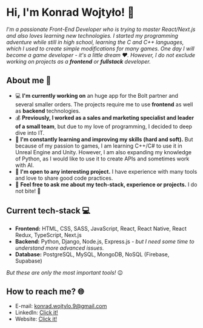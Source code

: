 # Hi, I'm Konrad Wojtyło! 👋

*I'm a passionate Front-End Developer who is trying to master React/Next.js and also loves learning new technologies. I started my programming adventure while still in high school, learning the C and C++ languages, which I used to create simple modifications for many games. One day I will become a game developer - it's a little dream ❤️. However, I do not exclude working on projects as a **frontend** or **fullstack** developer.*

## About me 📖

- 💻 **I'm currently working on** an huge app for the Bolt partner and several smaller orders. The projects require me to use **frontend** as well as **backend** technologies.
- 💰 **Previously, I worked as a sales and marketing specialist and leader of a small team**, but due to my love of programming, I decided to deep dive into IT.
- 🌱 **I'm constantly learning and improving my skills (hard and soft).** But because of my passion to games, I am learning C++/C# to use it in Unreal Engine and Unity. However, I am also expanding my knowledge of Python, as I would like to use it to create APIs and sometimes work with AI.
- 👯 **I'm open to any interesting project.** I have experience with many tools and love to share good code practices.
- 💬 **Feel free to ask me about my tech-stack, experience or projects.** I do not bite! 🤭

## Current tech-stack 💻

- **Frontend:** HTML, CSS, SASS, JavaScript, React, React Native, React Redux, TypeScript, Next.js
- **Backend:** Python, Django, Node.js, Express.js *- but I need some time to understand more advanced issues.*
- **Database:** PostgreSQL, MySQL, MongoDB, NoSQL (Firebase, Supabase)

*But these are only the most important tools!* 😉

## How to reach me? 🌐

- E-mail: konrad.wojtylo.9@gmail.com
- LinkedIn: [Click it!](https://www.linkedin.com/in/konrad-wojtylo/)
- Website: [Click it!](https://konrad-wojtylo.com/)

<!--
**Anathretic/Anathretic** is a ✨ _special_ ✨ repository because its `README.md` (this file) appears on your GitHub profile.

Here are some ideas to get you started:

- 🔭 I’m currently working on ...
- 🌱 I’m currently learning ...
- 👯 I’m looking to collaborate on ...
- 🤔 I’m looking for help with ...
- 💬 Ask me about ...
- 📫 How to reach me: ...
- 😄 Pronouns: ...
- ⚡ Fun fact: ...
-->
